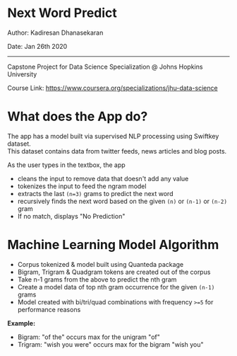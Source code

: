 # Next Word Predict

Author: Kadiresan Dhanasekaran

Date: Jan 26th 2020

-----

Capstone Project for Data Science Specialization @ Johns Hopkins University

Course Link: https://www.coursera.org/specializations/jhu-data-science

What does the App do?
========================================================
The app has a model built via supervised NLP processing using Swiftkey dataset. <br/>This dataset contains data from twitter feeds, news articles and blog posts.

As the user types in the textbox, the app 
* cleans the input to remove data that doesn't add any value
* tokenizes the input to feed the ngram model
* extracts the last `(n=3)` grams to predict the next word
* recursively finds the next word based on the given `(n)` or `(n-1)` or `(n-2)` gram
* If no match, displays "No Prediction"


Machine Learning Model Algorithm
========================================================

* Corpus tokenized & model built using Quanteda package
* Bigram, Trigram & Quadgram tokens are created out of the corpus
* Take n-1 grams from the above to predict the nth gram
* Create a model data of top nth gram occurrence for the given `(n-1)` grams
* Model created with bi/tri/quad combinations with frequency `>=5` for performance reasons

**Example:**
* Bigram:  "of the" occurs max for the unigram "of"
* Trigram:  "wish you were" occurs max for the bigram "wish you"
